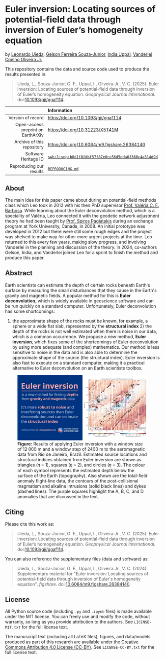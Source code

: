 # Euler inversion: Locating sources of potential-field data through inversion of Euler’s homogeneity equation

by
[Leonardo Uieda](https://leouieda.com),
[Gelson Ferreira Souza-Junior](https://github.com/souza-junior),
[India Uppal](https://github.com/indiauppal),
[Vanderlei Coelho Oliveira Jr.](https://www.pinga-lab.org/people/oliveira-jr.html)

This repository contains the data and source code used to produce the results
presented in:

> Uieda, L., Souza-Junior, G. F., Uppal, I., Oliveira Jr., V. C. (2025). Euler
> inversion: Locating sources of potential-field data through inversion of
> Euler’s homogeneity equation. *Geophysical Journal International*.
> doi:[10.1093/gji/ggaf114](https://doi.org/10.1093/gji/ggaf114).

|                                    | **Information** |
|-----------------------------------:|:----------------|
| Version of record                  | https://doi.org/10.1093/gji/ggaf114 |
| Open-access preprint on EarthArXiv | https://doi.org/10.31223/X5T41M |
| Archive of this repository         | https://doi.org/10.6084/m9.figshare.26384140 |
| Software Heritage ID               | [`swh:1:snp:b0d1f8fdbf57f87e0ce56d5dda0f360c4a314d9d`](https://archive.softwareheritage.org/swh:1:snp:b0d1f8fdbf57f87e0ce56d5dda0f360c4a314d9d;origin=https://github.com/compgeolab/euler-inversion) |
| Reproducing our results            | [`REPRODUCING.md`](REPRODUCING.md) |

## About

The main idea for this paper came about during an potential-field methods class
which Leo took in 2012 with his then PhD supervisor
[Prof. Valéria C. F. Barbosa](https://www.pinga-lab.org/people/barbosa.html).
While learning about the Euler deconvolution method, which is a speciality of
Valéria, Leo connected it with the geodetic network adjustment theory he had
been taught by
[Prof. Spiros Pagiatakis](https://www.yorku.ca/spiros/spiros.html) during an
exchange program at York University, Canada, in 2008. An initial prototype was
developed in 2012 but there were still some rough edges and the project was
shelved to make way for other more urgent projects at the time. Leo returned to
this every few years, making slow progress, and involving Vanderlei in the
planning and discussion of the theory. In 2024, co-authors Gelson, India, and
Vanderlei joined Leo for a sprint to finish the method and produce this paper.

## Abstract

Earth scientists can estimate the depth of certain rocks beneath Earth's
surface by measuring the small disturbances that they cause in the Earth's
gravity and magnetic fields. A popular method for this is **Euler deconvolution**,
which is widely available in geoscience software and can be run quickly on
a standard computer. Unfortunately, Euler deconvolution has some shortcomings:
1) the approximate shape of the rocks must be known, for example, a sphere or
a wide flat slab, represented by the **structural index** 2) the depth of the
rocks is not well estimated when there is noise in our data, which is a common
occurrence. We propose a new method, **Euler inversion**, which fixes some of
the shortcomings of Euler deconvolution by using more adequate (and complex)
mathematics. Our method is less sensitive to noise in the data and is also able
to determine the approximate shape of the source (the structural index). Euler
inversion is also fast to execute on a standard computer, making it a practical
alternative to Euler deconvolution on an Earth scientists toolbox.

<figure>
  <img src="https://github.com/compgeolab/euler-inversion/raw/main/graphical-abstract.jpg" alt="Left panel: Euler inversion is a new method for finding depths from gravity and magnetic data. It's much more robust to noise and interfering sources than Euler deconvolution and can estimate the structural index. Right panel: Map with red-white-blue colored dots representing the magnetic anomaly. There are several dipolar looking anomalies and some linear anomalies in the NE-SW direction. Overlaid are small triangles, circles, and squares which follow the dipolar and linear anomalies.">
  <figcaption>
  <strong>Figure:</strong> Results of applying Euler inversion with a window
  size of 12 000 m and a window step of 2400 m to the aeromagnetic data from
  Rio de Janeiro, Brazil. Estimated source locations and structural indices
  obtained from Euler inversion are shown as triangles (𝜂 = 1), squares (𝜂
  = 2), and circles (𝜂 = 3). The colour of each symbol represents the estimated
  depth below the surface of the Earth (topography). Also shown are the
  total-field anomaly flight-line data, the contours of the post-collisional
  magmatism and alkaline intrusions (solid black lines) and dykes (dashed
  lines). The purple squares highlight the A, B, C, and D anomalies that are
  discussed in the text.
  </figcaption>
</figure>

## Citing

Please cite this work as:

> Uieda, L., Souza-Junior, G. F., Uppal, I., Oliveira Jr., V. C. (2025). Euler
> inversion: Locating sources of potential-field data through inversion of
> Euler’s homogeneity equation. *Geophysical Journal International*.
> doi:[10.1093/gji/ggaf114](https://doi.org/10.1093/gji/ggaf114).

You can also reference the supplementary files (data and software) as:

> Uieda, L., Souza-Junior, G. F., Uppal, I., Oliveira Jr., V. C. (2024).
> Supplementary material for "Euler inversion: Locating sources of
> potential-field data through inversion of Euler's homogeneity equation".
> *figshare*. doi:[10.6084/m9.figshare.26384140](https://doi.org/10.6084/m9.figshare.26384140).

## License

All Python source code (including `.py` and `.ipynb` files) is made available
under the MIT license. You can freely use and modify the code, without
warranty, so long as you provide attribution to the authors. See
`LICENSE-MIT.txt` for the full license text.

The manuscript text (including all LaTeX files), figures, and data/models
produced as part of this research are available under the
[Creative Commons Attribution 4.0 License (CC-BY)][cc-by]. See
`LICENSE-CC-BY.txt` for the full license text.

[cc-by]: https://creativecommons.org/licenses/by/4.0/
